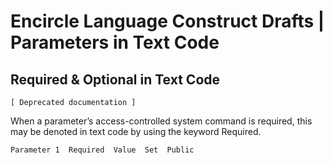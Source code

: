 ﻿Encircle Language Construct Drafts | Parameters in Text Code
============================================================

Required & Optional in Text Code
--------------------------------

`[ Deprecated documentation ]`

When a parameter’s access-controlled system command is required, this may be denoted in text code by using the keyword Required.

```
Parameter 1  Required  Value  Set  Public
```